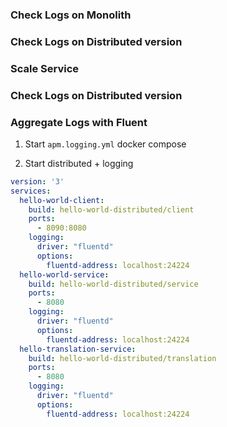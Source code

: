 ### Check Logs on Monolith

### Check Logs on Distributed version

### Scale Service

### Check Logs on Distributed version

### Aggregate Logs with Fluent

1. Start `apm.logging.yml` docker compose

2. Start distributed +  logging

```yaml
version: '3'
services:
  hello-world-client:
    build: hello-world-distributed/client
    ports:
      - 8090:8080
    logging:
      driver: "fluentd"
      options:
        fluentd-address: localhost:24224
  hello-world-service:
    build: hello-world-distributed/service
    ports:
      - 8080
    logging:
      driver: "fluentd"
      options:
        fluentd-address: localhost:24224
  hello-translation-service:
    build: hello-world-distributed/translation
    ports:
      - 8080
    logging:
      driver: "fluentd"
      options:
        fluentd-address: localhost:24224
```